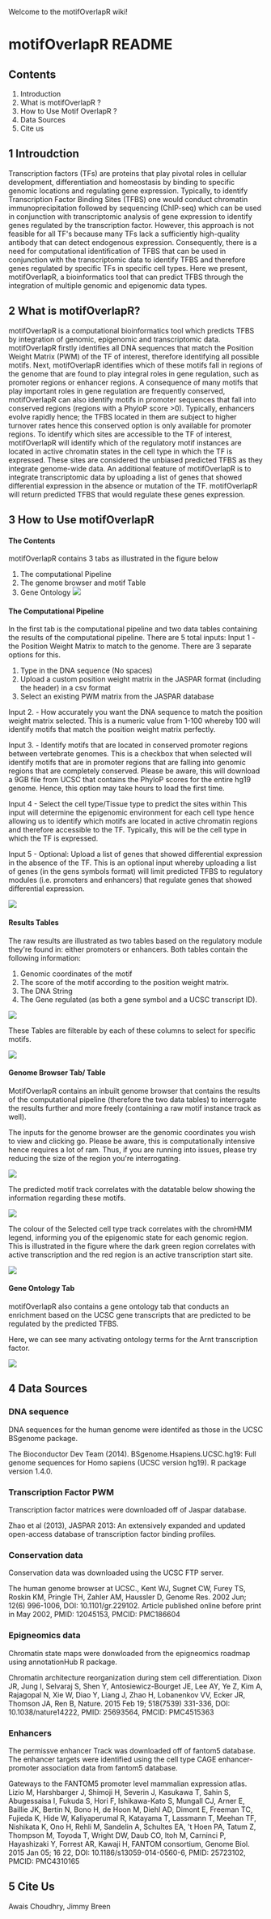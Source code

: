 
Welcome to the motifOverlapR wiki!
# motifOverlapR README 

## Contents
1. Introduction
2. What is motifOverlapR ?
3. How to Use Motif OverlapR ?
4. Data Sources
5. Cite us


## 1 Introudction
Transcription factors (TFs) are proteins that play pivotal roles in cellular development, differentiation and homeostasis by binding to specific genomic locations and regulating gene expression. Typically, to identify Transcription Factor Binding Sites (TFBS) one would conduct chromatin immunoprecipitation followed by sequencing (ChIP-seq) which can be used in conjunction with transcriptomic analysis of gene expression to identify genes regulated by the transcription factor. However, this approach is not feasible for all TF's because many TFs lack a sufficiently high-quality antibody that can detect endogenous expression. Consequently, there is a need for computational identification of TFBS that can be used in conjunction with the transcriptomic data to identify TFBS and therefore genes regulated by specific TFs in specific cell types. Here we present, motifOverlapR, a bioinformatics tool that can predict TFBS through the integration of multiple genomic and epigenomic data types.


## 2 What is motifOverlapR?
motifOverlapR is a computational bioinformatics tool which predicts TFBS by integration of genomic, epigenomic and transcriptomic data. motifOverlapR firstly identifies all DNA sequences that match the Position Weight Matrix (PWM) of the TF of interest, therefore identifying all possible motifs. Next, motifOverlapR identifies which of these motifs fall in regions of the genome that are found to play integral roles in gene regulation, such as promoter regions or enhancer regions. A consequence of many motifs that play important roles in gene regulation are frequently conserved, motifOverlapR can also identify motifs in promoter sequences that fall into conserved regions (regions with a PhyloP score >0). Typically, enhancers evolve rapidly hence; the TFBS located in them are subject to higher turnover rates hence this conserved option is only available for promoter regions. To identify which sites are accessible to the TF of interest, motifOverlapR will identify which of the regulatory motif instances are located in active chromatin states in the cell type in which the TF is expressed. These sites are considered the unbiased predicted TFBS as they integrate genome-wide data. An additional feature of motifOverlapR is to integrate transcriptomic data by uploading a list of genes that showed differential expression in the absence or mutation of the TF. motifOverlapR will return predicted TFBS that would regulate these genes expression.

## 3 How to Use motifOverlapR

#### The Contents
motifOverlapR contains 3 tabs as illustrated in the figure below
1. The computational Pipeline
2. The genome browser and motif Table
3. Gene Ontology
![](https://raw.githubusercontent.com/awaisc/motifOverlapR/master/ImagesForReadMe/ComputationalTab.jpg)

#### The Computational Pipeline
In the first tab is the computational pipeline and two data tables containing the results of the computational pipeline.
There are 5 total inputs:
Input 1 - the Position Weight Matrix to match to the genome. There are 3 separate options for this.
  1.	Type in the DNA sequence (No spaces)
  2.	Upload a custom position weight matrix in the JASPAR format (including the header) in a csv format
  3.	Select an existing PWM matrix from the JASPAR database


Input 2. - How accurately you want the DNA sequence to match the position weight matrix selected. This is a numeric value from 1-100 whereby 100 will identify motifs that match the position weight matrix perfectly.


Input 3. - Identify motifs that are located in conserved promoter regions between vertebrate genomes. This is a checkbox that when selected will identify motifs that are in promoter regions that are falling into genomic regions that are completely conserved.
Please be aware, this will download a 9GB file from UCSC that contains the PhyloP scores for the entire hg19 genome. Hence, this option may take hours to load the first time.


Input 4 - Select the cell type/Tissue type to predict the sites within This input will determine the epigenomic environment for each cell type hence allowing us to identify which motifs are located in active chromatin regions and therefore accessible to the TF. Typically, this will be the cell type in which the TF is expressed.


Input 5 - Optional: Upload a list of genes that showed differential expression in the absence of the TF. This is an optional input whereby uploading a list of genes (in the gens symbols format) will limit predicted TFBS to regulatory modules (i.e. promoters and enhancers) that regulate genes that showed differential expression.
  

![](https://raw.githubusercontent.com/awaisc/motifOverlapR/master/ImagesForReadMe/motifOverlapRInputs.png)


#### Results Tables

The raw results are illustrated as two tables based on the regulatory module they're found in: either promoters or enhancers.
Both tables contain the following information:

1.	Genomic coordinates of the motif
2.	The score of the motif according to the position weight matrix.
3.	The DNA String
4.	The Gene regulated (as both a gene symbol and a UCSC transcript ID).


![](https://raw.githubusercontent.com/awaisc/motifOverlapR/master/ImagesForReadMe/ComputationalTab1.jpg)


These Tables are filterable by each of these columns to select for specific motifs. 

![](https://raw.githubusercontent.com/awaisc/motifOverlapR/master/ImagesForReadMe/ComputationalTab2.jpg)


#### Genome Browser Tab/ Table

MotifOverlapR contains an inbuilt genome browser that contains the results of the computational pipeline (therefore the two data tables) to interrogate the results further and more freely (containing a raw motif instance track as well).

The inputs for the genome browser are the genomic coordinates you wish to view and clicking go. Please be aware, this is computationally intensive hence requires a lot of ram. Thus, if you are running into issues, please try reducing the size of the region you're interrogating.

![](https://raw.githubusercontent.com/awaisc/motifOverlapR/master/ImagesForReadMe/GenomeBrowser.jpg)

The predicted motif track correlates with the datatable below showing the information regarding these motifs.

![](https://raw.githubusercontent.com/awaisc/motifOverlapR/master/ImagesForReadMe/GenomeBrowser2.jpg)

The colour of the Selected cell type track correlates with the chromHMM legend, informing you of the epigenomic state for each genomic region. This is illustrated in the figure where the dark green region correlates with active transcription and the red region is an active transcription start site.  

![](https://raw.githubusercontent.com/awaisc/motifOverlapR/master/ImagesForReadMe/GenomeBrowser2.jpg)


#### Gene Ontology Tab

motifOverlapR also contains a gene ontology tab that conducts an enrichment based on the UCSC gene transcripts that are predicted to be regulated by the predicted TFBS.

Here, we can see many activating ontology terms for the Arnt transcription factor.

![](https://raw.githubusercontent.com/awaisc/motifOverlapR/master/ImagesForReadMe/GeneOntologyTab.jpg)



## 4 Data Sources

### DNA sequence

DNA sequences for the human genome were identifed as those in the UCSC BSgenome package. 

  The Bioconductor Dev Team (2014). BSgenome.Hsapiens.UCSC.hg19: Full genome sequences for Homo sapiens (UCSC version hg19). R package version 1.4.0.
 
### Transcription Factor PWM
Transcription factor matrices were downloaded off of Jaspar database. 

Zhao et al (2013), JASPAR 2013: An extensively expanded and updated open-access database of transcription factor binding profiles. 


 
### Conservation data
Conservation data was downloaded using the UCSC FTP server.

 The human genome browser at UCSC., Kent WJ, Sugnet CW, Furey TS, Roskin KM, Pringle TH, Zahler AM, Haussler D, Genome Res. 2002 Jun; 12(6) 996-1006, DOI: 10.1101/gr.229102. Article published online before print in May 2002, PMID: 12045153, PMCID: PMC186604
 
### Epigneomics data 
Chromatin state maps were donwloaded from the epigneomics roadmap using annotationHub R package.

 Chromatin architecture reorganization during stem cell differentiation.
Dixon JR, Jung I, Selvaraj S, Shen Y, Antosiewicz-Bourget JE, Lee AY, Ye Z, Kim A, Rajagopal N, Xie W, Diao Y, Liang J, Zhao H, Lobanenkov VV, Ecker JR, Thomson JA, Ren B, Nature. 2015 Feb 19; 518(7539) 331-336, DOI: 10.1038/nature14222, PMID: 25693564, PMCID: PMC4515363
 
### Enhancers

The permissve enhancer Track was downloaded off of fantom5 database. The enhancer targets were identified using the cell type CAGE enhancer-promoter association data from fantom5 database. 


Gateways to the FANTOM5 promoter level mammalian expression atlas.
Lizio M, Harshbarger J, Shimoji H, Severin J, Kasukawa T, Sahin S, Abugessaisa I, Fukuda S, Hori F, Ishikawa-Kato S, Mungall CJ, Arner E, Baillie JK, Bertin N, Bono H, de Hoon M, Diehl AD, Dimont E, Freeman TC, Fujieda K, Hide W, Kaliyaperumal R, Katayama T, Lassmann T, Meehan TF, Nishikata K, Ono H, Rehli M, Sandelin A, Schultes EA, 't Hoen PA, Tatum Z, Thompson M, Toyoda T, Wright DW, Daub CO, Itoh M, Carninci P, Hayashizaki Y, Forrest AR, Kawaji H, FANTOM consortium, Genome Biol. 2015 Jan 05; 16 22, DOI: 10.1186/s13059-014-0560-6, PMID: 25723102, PMCID: PMC4310165
 
 


## 5 Cite Us

Awais Choudhry, Jimmy Breen
